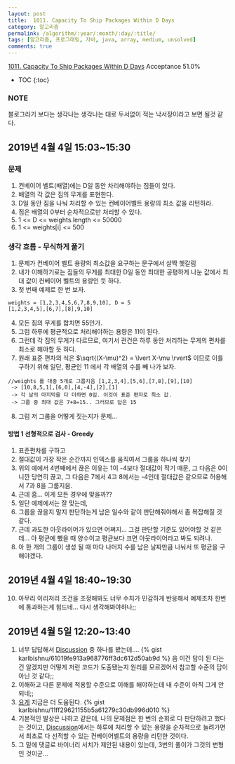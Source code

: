 ```yaml
---
layout: post
title:  1011. Capacity To Ship Packages Within D Days
category: 알고리즘
permalink: /algorithm/:year/:month/:day/:title/
tags: [알고리즘, 프로그래밍, 자바, java, array, medium, unsolved]
comments: true
---
```

[1011. Capacity To Ship Packages Within D Days](https://leetcode.com/problems/capacity-to-ship-packages-within-d-days/)
Acceptance 51.0%

* TOC
{:toc}

### NOTE
블로그라기 보다는 생각나는 생각나는 대로 두서없이 적는 낙서장이라고 보면 될것 같다.

## 2019년 4월 4일 15:03~15:30
### 문제
1. 컨베이어 벨트(배열)에는 D일 동안 차리해야하는 짐들이 있다.
2. 배열의 각 값은 짐의 무게를 표현한다.
3. D일 동안 짐을 나눠 처리할 수 있는 컨베이어벨트 용량의 최소 값을 리턴하라.
4. 짐은 배열의 0부터 순차적으로만 처리할 수 있다.
5. 1 <= D <= weights.length <= 50000
6. 1 <= weights[i] <= 500

### 생각 흐름 - 무식하게 풀기
1. 문제가 컨베이어 벨트 용량의 최소값을 요구하는 문구에서 살짝 헷갈림
2. 내가 이해하기로는 짐들의 무게를 최대한 D일 동안 최대한 공평하게 나눈 값에서 최대 값이 컨베이어 벨트의 용량인 듯 하다.
3. 첫 번째 예제로 한 번 보자.
```
weights = [1,2,3,4,5,6,7,8,9,10], D = 5
[1,2,3,4,5],[6,7],[8],9,10]
```
4. 모든 짐의 무게를 합치면 55인가.
5. 그럼 하루에 평균적으로 처리해야하는 용량은 11이 된다.
6. 그런데 각 짐의 무게가 다르므로, 여기서 관건은 하루 동안 처리하는 무게의 편차를 최소로 해야할 듯 하다.
7. 원래 표준 편차의 식은 $\sqrt{(X-\mu)^2} = \lvert X-\mu \rvert$ 이므로 이를 구하기 위해 일단, 평균인 11 에서 각 배열의 수를 빼 나가 보자.
```
//weights 를 대충 5개로 그룹지음 [1,2,3,4],[5,6],[7,8],[9],[10]
 -> [10,8,5,1],[6,0],[4,-4],[2],[1]
 -> 각 날의 마지막을 다 더하면 0임. 이것이 표준 편자로 최소 값.
 -> 그룹 중 최대 값은 7+8=15.. 그러므로 답은 15
```
8. 그럼 저 그룹을 어떻게 짓는지가 문제...


#### 방법 1 선형적으로 검사 - Greedy
1. 표준편차를 구하고
2. 절대값이 가장 작은 순간까지 인덱스를 움직여서 그룹을 하나씩 찾기
3. 위의 예에서 4번째에서 끊은 이유는 1이 -4보다 절대값이 작기 때문, 그 다음은 0이니깐 당연히 끊고, 그 다음은 7에서 4고 8에서는 -4인데 절대값은 같으므로 허용해서 7과 8을 그룹지음.
4. 근데 흠... 이게 모든 경우에 맞을까??
5. 일단 예제에서는 잘 맞는데,
6. 그룹을 끊을지 말지 판단하는게 남은 일수와 같이 판단해줘야해서 좀 복잡해질 것 같다.
7. 근데 과도한 아웃라이어가 있으면 어쩌지... 그걸 판단할 기준도 있어야할 것 같은데... 아 평균에 뺐을 때 양수이고 평균보다 크면 아웃라이어라고 봐도 되려나.
8. 아 한 개의 그룹이 생성 될 때 마다 나머지 수를 남은 날짜만큼 나눠서 또 평균을 구해야겠다.

## 2019년 4월 4일 18:40~19:30
10. 아무리 이리저리 조건을 조정해봐도 너무 수치가 민감하게 반응해서 예제조차 한번에 통과하는게 힘드네... 다시 생각해봐야하나;;

## 2019년 4월 5일 12:20~13:40
1. 너무 답답해서 [Discussion](https://leetcode.com/problems/capacity-to-ship-packages-within-d-days/discuss/260211/Java-Binary-Search) 중 하나를 봤는데....
{% gist karlbishnu/61019fe913a968776ff3dc612d50ab9d %}
음 이건 답이 된 다는건 알겠지만 어떻게 저런 코드가 도출됐는지 원리를 모르겠어서 참고할 수준의 답이 아닌 것 같다;;
2. 이해하고 다른 문제에 적용할 수준으로 이해를 해야하는데 내 수준이 아직 그게 안 되네;;
3. [요게](https://leetcode.com/problems/capacity-to-ship-packages-within-d-days/discuss/256756/Java-Simple-java-solution-with-explanation) 지금은 더 도움된다.
{% gist karlbishnu/11ff29621155b5a61279c30db996d010 %}
4. 기본적인 발상은 나하고 같은데, 나의 문제점은 한 번의 순회로 다 판단하려고 했다는 것이고, [Discussion](https://leetcode.com/problems/capacity-to-ship-packages-within-d-days/discuss/256756/Java-Simple-java-solution-with-explanation)에서는 하루에 처리할 수 있는 용량을 순차적으로 늘려가면서 최초로 다 선적할 수 있는 컨베이어벨트의 용량을 리턴한 것이다.
5. 그 밑에 댓글로 바이너리 서치가 제안된 내용이 있는데, 3번의 풀이가 그것의 변형인 것이군...
